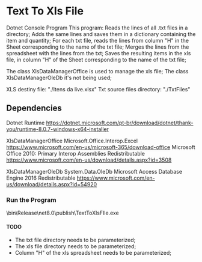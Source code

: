 # Text To Xls File

Dotnet Console Program
This program:
Reads the lines of all .txt files in a directory;
Adds the same lines and saves them in a dictionary containing the item and quantity;
For each txt file, reads the lines from column "H" in the Sheet
corresponding to the name of the txt file;
Merges the lines from the spreadsheet with the lines from the txt;
Saves the resulting items in the xls file, in column "H"
of the Sheet corresponding to the name of the txt file;

The class XlsDataManagerOffice is used to manage the xls file;
The class XlsDataManagerOleDb it's not being used;

XLS destiny file: "./Itens da live.xlsx"
Txt source files directory: "./TxtFiles"


## Dependencies

Dotnet Runtime
   https://dotnet.microsoft.com/pt-br/download/dotnet/thank-you/runtime-8.0.7-windows-x64-installer

XlsDataManagerOffice
    Microsoft.Office.Interop.Excel
    https://www.microsoft.com/en-us/microsoft-365/download-office
    Microsoft Office 2010: Primary Interop Assemblies Redistributable
    https://www.microsoft.com/en-us/download/details.aspx?id=3508

XlsDataManagerOleDb
    System.Data.OleDb
    Microsoft Access Database Engine 2016 Redistributable
    https://www.microsoft.com/en-us/download/details.aspx?id=54920


### Run the Program
\bin\Release\net8.0\publish\TextToXlsFIle.exe


#### TODO
- The txt file directory needs to be parameterized;
- The xls file directory needs to be parameterized;
- Column "H" of the xls spreadsheet needs to be parameterized; 

